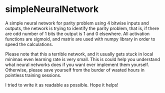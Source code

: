 # simpleNeuralNetwork
A simple neural network for parity problem using 4 bitwise inputs and outputs, the network is trying to identify the parity problem, that is, if there are odd number of 1 bits the output is 1 and 0 elsewhere. All activation functions are sigmoid, and matrix are used with numpy library in order to speed the calculations.

Please note that this a terrible network, and it usually gets stuck in local minimas even learning rate is very small. This is could help you understand what neural networks does if you want ever implement them yourself. Otherwise, please save yourself from the burder of wasted hours in pointless training sessions.

I tried to write it as readable as possible. Hope it helps!
